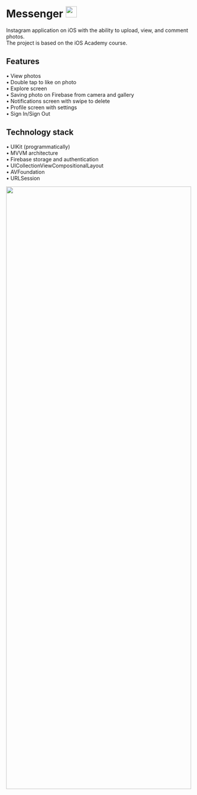 # Messenger <img src="https://github.com/user-attachments/assets/ad0ff79b-fceb-468a-9fc5-99b77986671d" width="30" height="30"> 

Instagram application on iOS with the ability to upload, view, and comment photos.<br />
The project is based on the iOS Academy course.

## Features

• View photos<br />
• Double tap to like on photo<br />
• Explore screen<br />
• Saving photo on Firebase from camera and gallery<br />
• Notifications screen with swipe to delete<br />
• Profile screen with settings<br />
• Sign In/Sign Out<br />

## Technology stack

• UIKit (programmatically)<br />
• MVVM architecture<br />
• Firebase storage and authentication<br />
• UICollectionViewCompositionalLayout<br />
• AVFoundation<br />
• URLSession<br />

<img src="https://github.com/user-attachments/assets/b149f87b-e5f3-4c68-81a5-54c0e59cab9e" width="500" height="1625"> 
